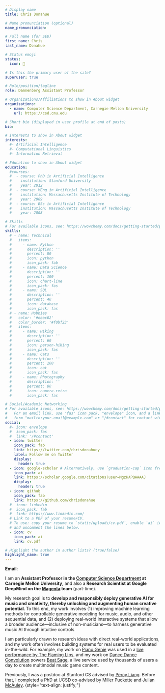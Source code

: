 ```yaml
---
# Display name
title: Chris Donahue

# Name pronunciation (optional)
name_pronunciation: 

# Full name (for SEO)
first_name: Chris
last_name: Donahue

# Status emoji
status:
  icon: 🎵

# Is this the primary user of the site?
superuser: true

# Role/position/tagline
role: Dannenberg Assistant Professor

# Organizations/Affiliations to show in About widget
organizations:
  - name: Computer Science Department, Carnegie Mellon University
    url: https://csd.cmu.edu

# Short bio (displayed in user profile at end of posts)
bio: 

# Interests to show in About widget
interests:
  #- Artificial Intelligence
  #- Computational Linguistics
  #- Information Retrieval

# Education to show in About widget
education:
  #courses:
  #  - course: PhD in Artificial Intelligence
  #    institution: Stanford University
  #    year: 2012
  #  - course: MEng in Artificial Intelligence
  #    institution: Massachusetts Institute of Technology
  #    year: 2009
  #  - course: BSc in Artificial Intelligence
  #    institution: Massachusetts Institute of Technology
  #    year: 2008

# Skills
# For available icons, see: https://wowchemy.com/docs/getting-started/page-builder/#icons
skills:
  # - name: Technical
  #   items:
  #     - name: Python
  #       description: ''
  #       percent: 80
  #       icon: python
  #       icon_pack: fab
  #     - name: Data Science
  #       description: ''
  #       percent: 100
  #       icon: chart-line
  #       icon_pack: fas
  #     - name: SQL
  #       description: ''
  #       percent: 40
  #       icon: database
  #       icon_pack: fas
  # - name: Hobbies
  #   color: '#eeac02'
  #   color_border: '#f0bf23'
  #   items:
  #     - name: Hiking
  #       description: ''
  #       percent: 60
  #       icon: person-hiking
  #       icon_pack: fas
  #     - name: Cats
  #       description: ''
  #       percent: 100
  #       icon: cat
  #       icon_pack: fas
  #     - name: Photography
  #       description: ''
  #       percent: 80
  #       icon: camera-retro
  #       icon_pack: fas

# Social/Academic Networking
# For available icons, see: https://wowchemy.com/docs/getting-started/page-builder/#icons
#   For an email link, use "fas" icon pack, "envelope" icon, and a link in the
#   form "mailto:your-email@example.com" or "/#contact" for contact widget.
social:
  #- icon: envelope
  #  icon_pack: fas
  #  link: '/#contact'
  - icon: twitter
    icon_pack: fab
    link: https://twitter.com/chrisdonahuey
    label: Follow me on Twitter
    display:
      header: true
  - icon: google-scholar # Alternatively, use `graduation-cap` icon from `fas` icon pack
    icon_pack: ai
    link: https://scholar.google.com/citations?user=MgzHAPQAAAAJ
    display:
      header: true
  - icon: github
    icon_pack: fab
    link: https://github.com/chrisdonahue
  #- icon: linkedin
  #  icon_pack: fab
  #  link: https://www.linkedin.com/
  # Link to a PDF of your resume/CV.
  # To use: copy your resume to `static/uploads/cv.pdf`, enable `ai` icons in `params.yaml`,
  # and uncomment the lines below.
  - icon: cv
    icon_pack: ai
    link: cv.pdf

# Highlight the author in author lists? (true/false)
highlight_name: true
---
```

<script defer src="js/scramble.js" ></script>
<script defer src="js/index.js" ></script>

**Email**: <span id="email-scrambler"></span>

I am an **Assistant Professor in the [Computer Science Department](https://csd.cmu.edu/) at Carnegie Mellon University**, and also a **Research Scientist at Google DeepMind on the [Magenta](https://magenta.tensorflow.org) team** (part-time).

My research goal is to **develop and responsibly deploy generative AI for music and creativity, thereby unlocking and augmenting human creative potential**. To this end, my work involves (1) improving machine learning methods for controllable generative modeling for music, audio, and other sequential data, and (2) deploying real-world interactive systems that allow a broader audience&#8212;inclusive of non-musicians&#8212;to harness generative music AI through intuitive controls. 

I am particularly drawn to research ideas with direct real-world applications, and my work often involves building systems for real users to be evaluated in-the-wild. For example, my work on [Piano Genie](https://magenta.tensorflow.org/pianogenie) was used in a [live performance by The Flaming Lips](https://magenta.tensorflow.org/fruitgenie), and my work on [Dance Dance Convolution](https://www.theverge.com/2017/3/24/15047328/dance-dance-revolution-ai-neural-network-choreography) powers [Beat Sage](https://beatsage.com/), a live service used by thousands of users a day to create multimodal music game content.

Previously, I was a postdoc at Stanford CS advised by [Percy Liang](https://cs.stanford.edu/~pliang/). Before that, I completed a PhD at UCSD co-advised by [Miller Puckette](https://msp.ucsd.edu/) and [Julian McAuley](https://cseweb.ucsd.edu/~jmcauley/).
{style="text-align: justify;"}
